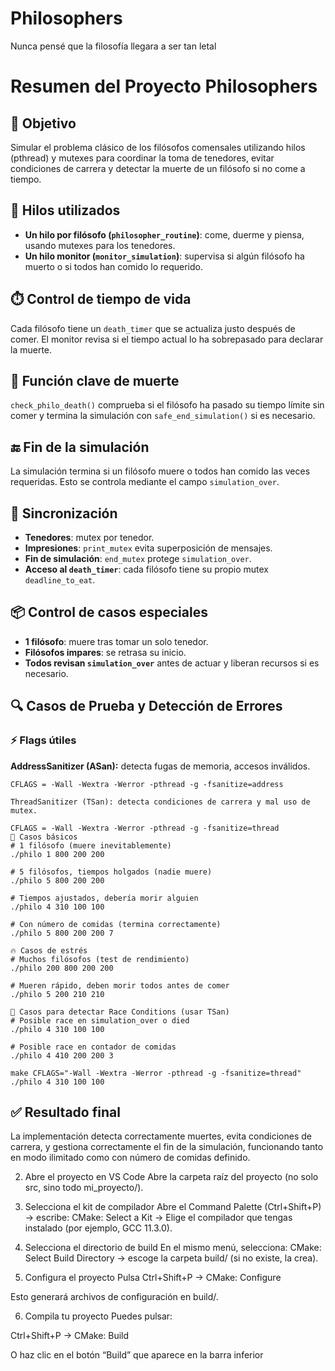 # Philosophers
Nunca pensé que la filosofía llegara a ser tan letal

# Resumen del Proyecto Philosophers

## 🎯 Objetivo
Simular el problema clásico de los filósofos comensales utilizando hilos (pthread) y mutexes para coordinar la toma de tenedores, evitar condiciones de carrera y detectar la muerte de un filósofo si no come a tiempo.

## 🧵 Hilos utilizados
- **Un hilo por filósofo (`philosopher_routine`)**: come, duerme y piensa, usando mutexes para los tenedores.
- **Un hilo monitor (`monitor_simulation`)**: supervisa si algún filósofo ha muerto o si todos han comido lo requerido.

## ⏱️ Control de tiempo de vida
Cada filósofo tiene un `death_timer` que se actualiza justo después de comer. El monitor revisa si el tiempo actual lo ha sobrepasado para declarar la muerte.

## 🧠 Función clave de muerte
`check_philo_death()` comprueba si el filósofo ha pasado su tiempo límite sin comer y termina la simulación con `safe_end_simulation()` si es necesario.

## 🔚 Fin de la simulación
La simulación termina si un filósofo muere o todos han comido las veces requeridas. Esto se controla mediante el campo `simulation_over`.

## 🔐 Sincronización
- **Tenedores**: mutex por tenedor.
- **Impresiones**: `print_mutex` evita superposición de mensajes.
- **Fin de simulación**: `end_mutex` protege `simulation_over`.
- **Acceso al `death_timer`**: cada filósofo tiene su propio mutex `deadline_to_eat`.

## 📦 Control de casos especiales
- **1 filósofo**: muere tras tomar un solo tenedor.
- **Filósofos impares**: se retrasa su inicio.
- **Todos revisan `simulation_over`** antes de actuar y liberan recursos si es necesario.


## 🔍 Casos de Prueba y Detección de Errores

### ⚡ Flags útiles

**AddressSanitizer (ASan):** detecta fugas de memoria, accesos inválidos.  
```make
CFLAGS = -Wall -Wextra -Werror -pthread -g -fsanitize=address

ThreadSanitizer (TSan): detecta condiciones de carrera y mal uso de mutex.

CFLAGS = -Wall -Wextra -Werror -pthread -g -fsanitize=thread
🧪 Casos básicos
# 1 filósofo (muere inevitablemente)
./philo 1 800 200 200

# 5 filósofos, tiempos holgados (nadie muere)
./philo 5 800 200 200

# Tiempos ajustados, debería morir alguien
./philo 4 310 100 100

# Con número de comidas (termina correctamente)
./philo 5 800 200 200 7

🔥 Casos de estrés
# Muchos filósofos (test de rendimiento)
./philo 200 800 200 200

# Mueren rápido, deben morir todos antes de comer
./philo 5 200 210 210

🧵 Casos para detectar Race Conditions (usar TSan)
# Posible race en simulation_over o died
./philo 4 310 100 100

# Posible race en contador de comidas
./philo 4 410 200 200 3

make CFLAGS="-Wall -Wextra -Werror -pthread -g -fsanitize=thread"
./philo 4 310 100 100
```


## ✅ Resultado final
La implementación detecta correctamente muertes, evita condiciones de carrera, y gestiona correctamente el fin de la simulación, funcionando tanto en modo ilimitado como con número de comidas definido.

2. Abre el proyecto en VS Code
Abre la carpeta raíz del proyecto (no solo src, sino todo mi_proyecto/).

3. Selecciona el kit de compilador
Abre el Command Palette (Ctrl+Shift+P) → escribe:
CMake: Select a Kit
→ Elige el compilador que tengas instalado (por ejemplo, GCC 11.3.0).

4. Selecciona el directorio de build
En el mismo menú, selecciona: CMake: Select Build Directory → escoge la carpeta build/ (si no existe, la crea).

5. Configura el proyecto
Pulsa Ctrl+Shift+P → CMake: Configure

Esto generará archivos de configuración en build/.

6. Compila tu proyecto
Puedes pulsar:

Ctrl+Shift+P → CMake: Build

O haz clic en el botón “Build” que aparece en la barra inferior

